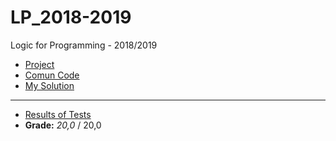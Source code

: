 # LP_2018-2019
Logic for Programming - 2018/2019

* [Project](docs/Project_LP_18-19.pdf)
* [Comun Code](codigo_comum.pl)
* [My Solution](ProjFinal_93743.pl)
----
- [Results of Tests](docs/Results.html)
- **Grade:** *20,0* / 20,0
